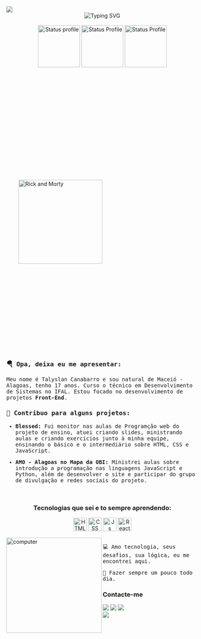 <img align="center" src="https://capsule-render.vercel.app/api?type=waving&color=0:70A5FD,100:a82da8&height=100&section=header" />

<div align="center">
<img align="center" src="https://readme-typing-svg.demolab.com?font=Fira+Code&weight=900&size=20&duration=1000&pause=1000&color=C3C3C3&background=25FFFD00&center=true&vCenter=true&random=false&width=435&lines=Talys+aqui!+Seja+Bem-Vindo!++%F0%9F%9B%B8+;Desenvolvedor+Front-End+%F0%9F%92%BB" alt="Typing SVG" />
</div>

<br>

<div align="center">
 <img height="110em" src="https://github-readme-stats.vercel.app/api?username=Talyslan&theme=tokyonight&show_icons=true&hide_border=true&count_private=true" alt="Status profile"/>
 <img height="110em" src="https://github-readme-streak-stats.herokuapp.com/?user=Talyslan&theme=tokyonight&hide_border=false" alt="Status Profile"/>
 <img height="110em" src="https://github-readme-stats.vercel.app/api/top-langs/?username=Talyslan&theme=tokyonight&show_icons=true&hide_border=true&layout=compact" alt="Status Profile"/> 
</div>

<br/>

<div>
 <img width="220" align="right" src="https://i.pinimg.com/originals/1a/56/ea/1a56eaaaf78869d7c6e0e620b2b98394.gif" alt="Rick and Morty" style="margin: 50%" /> 
 <samp align="left">
  <div>
   <h3>🪂 Opa, deixa eu me apresentar:</h3>
   <p max-width="30%">
     Meu nome é Talyslan Canabarro e sou natural de Maceió - Alagoas, tenho 17 anos.
     Curso o técnico em Desenvolvimento de Sistemas no IFAL.
     Estou focado no desenvolvimento de projetos <strong>Front-End</strong>.
   </p>
  </div>

  <div>
   <h3>🚀 Contribuo para alguns projetos:</h3>
   <ul>
    <li>
     <p max-width="50%">
       <strong>Blessed: </strong>
       Fui monitor nas aulas de Programção web do projeto de ensino, atuei criando slides, ministrando aulas e criando exercícios junto à minha equipe, ensinando o básico e o intermediário sobre HTML, CSS e JavaScript.
     </p>
    </li>
    <li>
     <p max-width="50%">
        <strong>AMO - Alagoas no Mapa da OBI: </strong>
        Ministrei aulas sobre introdução a programação nas linguagens JavaScript e Python, além de desenvolver o site e participar do grupo de divulgação e redes sociais do projeto.
      </p>
    </li>
   </ul>
   
  </div>
 </samp>
</div>

<br/>

<div style="display: inline_block" align="center">
  <h3>Tecnologias que sei e to sempre aprendendo:</h3>
  <img align="center" alt="HTML" height="35" width="35" src="https://cdn.jsdelivr.net/gh/devicons/devicon/icons/html5/html5-original.svg">      
  <img align="center" alt="CSS" height="35" width="35" src="https://cdn.jsdelivr.net/gh/devicons/devicon/icons/css3/css3-original.svg">
  <img align="center" alt="Js" height="35" width="35"  src="https://cdn.jsdelivr.net/gh/devicons/devicon/icons/javascript/javascript-original.svg">
  <img align="center" alt="React JS" height="35" width="35" src="https://cdn.jsdelivr.net/gh/devicons/devicon/icons/react/react-original.svg" />
</div>

<br/>

 <img width="250" align="left" src="https://i.pinimg.com/originals/8b/35/fe/8b35fef55fba1a201c9c7a11d3ec3d64.gif" alt="computer" />

<div align="left">
 <samp>
  <p> 💻 Amo tecnologia, seus desafios, sua lógica, eu me encontrei aqui. </p>
  <p>🌙 Fazer sempre um pouco todo dia.</p>
 </samp>
 
 <h3>Contacte-me</h3>
 <a href="https://instagram.com/talys.c" target ="_blank"><img src="https://img.shields.io/badge/-Instagram-%23E4405F?style=for-the-badge&logo=instagram&logoColor=white" target="_blank"></a>
 <a href="https://www.linkedin.com/in/Talyslan" target="_blank"><img src="https://img.shields.io/badge/-LinkedIn-%230077B5?style=for-the-badge&logo=linkedin&logoColor=white" target="_blank"></a> 
 <a href = "mailto:talyslancpc@gmail.com"><img src="https://img.shields.io/badge/-Gmail-%23333?style=for-the-badge&logo=gmail&logoColor=white" target="_blank"></a>
</div>

<img align="center" src="https://capsule-render.vercel.app/api?type=waving&color=0:70A5FD,100:a82da8&height=100&section=footer&reversal=true" />
